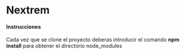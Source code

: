 # Nextrem
#### Instrucciones
Cada vez que se clone el proyecto deberas introducir el comando **npm install** para obtener el directorio node_modules
